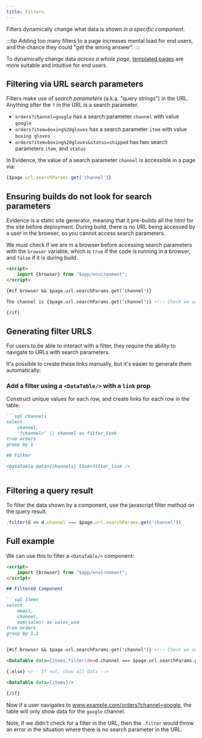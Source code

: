 ```yaml
---
title: Filters
---
```


Filters dynamically change what data is shown _in a specific component_.

:::tip
Adding too many filters to a page increases mental load for end users, and the chance they could "get the wrong answer".
:::

To dynamically change data _across a whole page_, [templated pages](../templated-pages) are more suitable and intuitive for end users.

## Filtering via URL search parameters

Filters make use of _search parameters_ (a.k.a. "query strings") in the URL. Anything after the `?` in the URL is a search parameter.

- `orders?channel=google` has a search parameter `channel` with value `google`
- `orders?item=boxing%20gloves` has a search parameter `item` with value `boxing gloves`
- `orders?item=boxing%20gloves&status=shipped` has two search parameters `item`, and `status`

In Evidence, the value of a search parameter `channel` is accessible in a page via:

```js
{$page.url.searchParams.get('channel')}
```

## Ensuring builds do not look for search parameters

Evidence is a static site generator, meaning that it pre-builds all the html for the site before deployment. During build, there is no URL being accessed by a user in the browser, so you cannot access search parameters.

We must check if we are in a browser before accessing search parameters with the `browser` variable, which is `true` if the code is running in a browser, and `false` if it is during build.

```markdown
<script>
    import {browser} from "$app/environment";
</script>

{#if browser && $page.url.searchParams.get('channel')}

The channel is {$page.url.searchParams.get('channel')} <!-- Check we are in a browser and there is a filter in the URL -->

{/if}
```

## Generating filter URLS

For users to be able to interact with a filter, they require the ability to navigate to URLs with search parameters.

It's possible to create these links manually, but it's easier to generate them automatically:

### Add a filter using a `<DataTable/>` with a `link` prop

Construct unique values for each row, and create links for each row in the table.

````markdown
```sql channels
select
    channel,
    '?channel=' || channel as filter_link
from orders
group by 1

## Filter

<DataTable data={channels} link=filter_link />
```
````

## Filtering a query result

To filter the data shown by a component, use the javascript filter method on the query result.

<!-- TODO @archiewood: update to SK 1.0 syntax -->

```js title="Filter method"
.filter(d => d.channel === $page.url.searchParams.get('channel'))
```

## Full example

We can use this to filter a `<DataTable/>` component:

````markdown
<script>
    import {browser} from "$app/environment";
</script>

## Filtered Component

```sql items
select
    email,
    channel,
    sum(sales) as sales_usd
from orders
group by 1,2
```

{#if browser && $page.url.searchParams.get('channel')} <!-- Check we are in a browser and there is a filter in the URL -->

<DataTable data={items.filter(d=>d.channel === $page.url.searchParams.get('channel'))}/>

{:else} <!-- If not, show all data -->

<DataTable data={items}/>

{/if}
````

Now if a user navigates to www.example.com/orders?channel=google, the table will only show data for the `google` channel.

Note, if we didn't check for a filter in the URL, then the `.filter` would throw an error in the situation where there is no search parameter in the URL.
